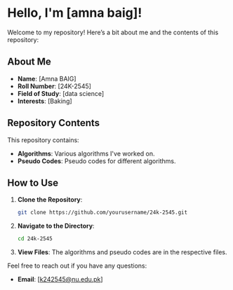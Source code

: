 # Hello, I'm [amna baig]!

Welcome to my repository! Here’s a bit about me and the contents of this repository:

## About Me

- **Name**: [Amna BAIG]
- **Roll Number**: [24K-2545]
- **Field of Study**: [data science]
- **Interests**: [Baking]


## Repository Contents

This repository contains:

- **Algorithms**: Various algorithms I've worked on.
- **Pseudo Codes**: Pseudo codes for different algorithms.

## How to Use

1. **Clone the Repository**:
    ```bash
    git clone https://github.com/yourusername/24k-2545.git
    ```

2. **Navigate to the Directory**:
    ```bash
    cd 24k-2545
    ```

3. **View Files**: The algorithms and pseudo codes are in the respective files.


Feel free to reach out if you have any questions:

- **Email**: [k242545@nu.edu.pk]  
